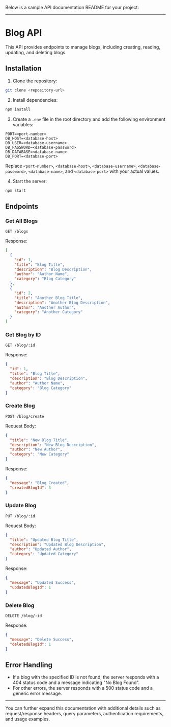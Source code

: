 Below is a sample API documentation README for your project:

---

# Blog API

This API provides endpoints to manage blogs, including creating, reading, updating, and deleting blogs.

## Installation

1. Clone the repository:

```bash
git clone <repository-url>
```

2. Install dependencies:

```bash
npm install
```

3. Create a `.env` file in the root directory and add the following environment variables:

```
PORT=<port-number>
DB_HOST=<database-host>
DB_USER=<database-username>
DB_PASSWORD=<database-password>
DB_DATABASE=<database-name>
DB_PORT=<database-port>
```

Replace `<port-number>`, `<database-host>`, `<database-username>`, `<database-password>`, `<database-name>`, and `<database-port>` with your actual values.

4. Start the server:

```bash
npm start
```

## Endpoints

### Get All Blogs

```http
GET /blogs
```

Response:

```json
[
  {
    "id": 1,
    "title": "Blog Title",
    "description": "Blog Description",
    "author": "Author Name",
    "category": "Blog Category"
  },
  {
    "id": 2,
    "title": "Another Blog Title",
    "description": "Another Blog Description",
    "author": "Another Author",
    "category": "Another Category"
  }
]
```

### Get Blog by ID

```http
GET /blog/:id
```

Response:

```json
{
  "id": 1,
  "title": "Blog Title",
  "description": "Blog Description",
  "author": "Author Name",
  "category": "Blog Category"
}
```

### Create Blog

```http
POST /blog/create
```

Request Body:

```json
{
  "title": "New Blog Title",
  "description": "New Blog Description",
  "author": "New Author",
  "category": "New Category"
}
```

Response:

```json
{
  "message": "Blog Created",
  "createdBlogId": 3
}
```

### Update Blog

```http
PUT /blog/:id
```

Request Body:

```json
{
  "title": "Updated Blog Title",
  "description": "Updated Blog Description",
  "author": "Updated Author",
  "category": "Updated Category"
}
```

Response:

```json
{
  "message": "Updated Success",
  "updatedBlogId": 1
}
```

### Delete Blog

```http
DELETE /blog/:id
```

Response:

```json
{
  "message": "Delete Success",
  "deletedBlogId": 1
}
```

## Error Handling

- If a blog with the specified ID is not found, the server responds with a 404 status code and a message indicating "No Blog Found".
- For other errors, the server responds with a 500 status code and a generic error message.

---

You can further expand this documentation with additional details such as request/response headers, query parameters, authentication requirements, and usage examples.